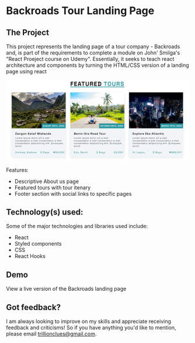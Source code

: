 # Backroads Tour Landing Page

## The Project

This project represents the landing page of a tour company - Backroads and, is part of the requirements to complete a module on John' Smilga's "React Proeject course on Udemy". Essentially, it seeks to teach react architecture and components by turning the HTML/CSS version of a landing page using react

![Backroads preview](/src/assets/images/Annotation.png)

Features:

- Descriptive About us page
- Featured tours with tour itenary
- Footer section with social links to specific pages

## Technology(s) used:

Some of the major technologies and libraries used include:

- React
- Styled components
- CSS
- React Hooks

## Demo

View a live version of the Backroads landing page

## Got feedback?

I am always looking to improve on my skills and appreciate receiving feedback and criticisms! So if you have anything you'd like to mention, please email trillionclues@gmail.com.

